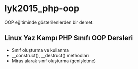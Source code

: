 # lyk2015_php-oop
OOP eğitiminde gösterilenlerden bir demet.

## Linux Yaz Kampı PHP Sınıfı OOP Dersleri

- Sınıf oluşturma ve kullanma
- __construct(), __destruct() methodları
- Miras alarak sınıf oluşturma (genişletme)